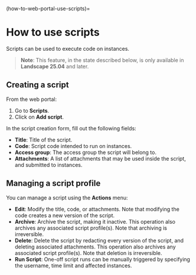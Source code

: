 (how-to-web-portal-use-scripts)=
# How to use scripts

Scripts can be used to execute code on instances.

> **Note**: This feature, in the state described below, is only available in **Landscape 25.04** and later.

## Creating a script

From the web portal:

1. Go to **Scripts**.
3. Click on **Add script**.

In the script creation form, fill out the following fields:

- **Title**: Title of the script.
- **Code**: Script code intended to run on instances.
- **Access group**: The access group the script will belong to.
- **Attachments**: A list of attachments that may be used inside the script, and submitted to instances.

## Managing a script profile

You can manage a script using the **Actions** menu:

- **Edit**: Modify the title, code, or attachments.
  Note that modifying the code creates a new version of the script.
- **Archive**: Archive the script, making it inactive.
  This operation also archives any associated script profile(s).
  Note that archiving is irreversible.
- **Delete**: Delete the script by redacting every version of the script, and deleting associated attachments.
  This operation also archives any associated script profile(s).
  Note that deletion is irreversible.
- **Run Script**: One-off script runs can be manually triggered by specifying the username, time limit and affected instances.
